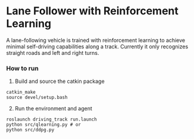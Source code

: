# Lane Follower with Reinforcement Learning

A lane-following vehicle is trained with reinforcement learning to
achieve minimal self-driving capabilities along a track. Currently it
only recognizes straight roads and left and right turns.



### How to run

1. Build and source the catkin package

  ```
  catkin_make
  source devel/setup.bash
  ```

2. Run the environment and agent

  ```
  roslaunch driving_track run.launch
  python src/qlearning.py # or
  python src/ddpg.py
  ```
